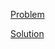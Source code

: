 [Problem](https://leetcode.com/problems/triangle)

[Solution](https://leetcode.com/problems/triangle/solutions/3374271/120-triangle-simple-solution)
